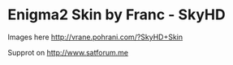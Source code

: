Enigma2 Skin by Franc - SkyHD
============

Images here http://vrane.pohrani.com/?SkyHD+Skin

Supprot on http://www.satforum.me
